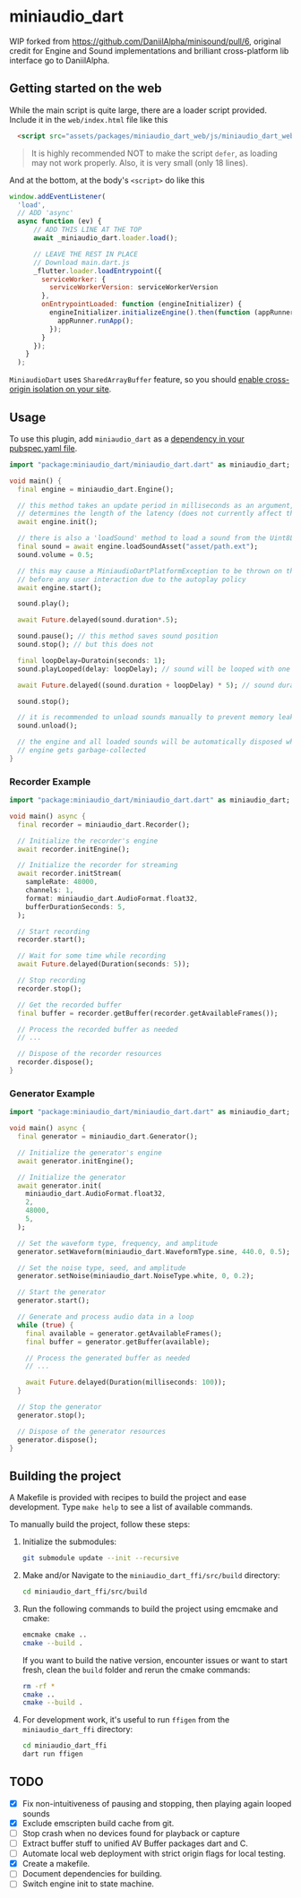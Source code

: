# miniaudio_dart

WIP forked from https://github.com/DaniilAlpha/minisound/pull/6, original credit for Engine and Sound implementations and brilliant cross-platform lib interface go to DaniilAlpha.

## Getting started on the web

While the main script is quite large, there are a loader script provided. Include it in the `web/index.html` file like this

```html
  <script src="assets/packages/miniaudio_dart_web/js/miniaudio_dart_web.loader.js"></script>
```

> It is highly recommended NOT to make the script `defer`, as loading may not work properly. Also, it is very small (only 18 lines).

And at the bottom, at the body's `<script>` do like this

```js
window.addEventListener(
  'load',
  // ADD 'async'
  async function (ev) {
      // ADD THIS LINE AT THE TOP
      await _miniaudio_dart.loader.load();

      // LEAVE THE REST IN PLACE
      // Download main.dart.js
      _flutter.loader.loadEntrypoint({
        serviceWorker: {
          serviceWorkerVersion: serviceWorkerVersion
        },
        onEntrypointLoaded: function (engineInitializer) {
          engineInitializer.initializeEngine().then(function (appRunner) {
            appRunner.runApp();
          });
        }
      });
    }
  );
```

`MiniaudioDart` uses `SharedArrayBuffer` feature, so you should [enable cross-origin isolation on your site](https://web.dev/cross-origin-isolation-guide/).

## Usage

To use this plugin, add `miniaudio_dart` as a [dependency in your pubspec.yaml file](https://flutter.dev/platform-plugins/).

```dart
import "package:miniaudio_dart/miniaudio_dart.dart" as miniaudio_dart;

void main() {
  final engine = miniaudio_dart.Engine();

  // this method takes an update period in milliseconds as an argument, which
  // determines the length of the latency (does not currently affect the web)
  await engine.init(); 

  // there is also a 'loadSound' method to load a sound from the Uint8List
  final sound = await engine.loadSoundAsset("asset/path.ext");
  sound.volume = 0.5;

  // this may cause a MiniaudioDartPlatformException to be thrown on the web
  // before any user interaction due to the autoplay policy
  await engine.start(); 

  sound.play();

  await Future.delayed(sound.duration*.5);

  sound.pause(); // this method saves sound position
  sound.stop(); // but this does not

  final loopDelay=Duratoin(seconds: 1);
  sound.playLooped(delay: loopDelay); // sound will be looped with one second period

  await Future.delayed((sound.duration + loopDelay) * 5); // sound duration does not account loop delay

  sound.stop();

  // it is recommended to unload sounds manually to prevent memory leaks
  sound.unload(); 

  // the engine and all loaded sounds will be automatically disposed when 
  // engine gets garbage-collected
}
```

### Recorder Example

```dart
import "package:miniaudio_dart/miniaudio_dart.dart" as miniaudio_dart;

void main() async {
  final recorder = miniaudio_dart.Recorder();

  // Initialize the recorder's engine
  await recorder.initEngine();

  // Initialize the recorder for streaming
  await recorder.initStream(
    sampleRate: 48000,
    channels: 1,
    format: miniaudio_dart.AudioFormat.float32,
    bufferDurationSeconds: 5,
  );

  // Start recording
  recorder.start();

  // Wait for some time while recording
  await Future.delayed(Duration(seconds: 5));

  // Stop recording
  recorder.stop();

  // Get the recorded buffer
  final buffer = recorder.getBuffer(recorder.getAvailableFrames());

  // Process the recorded buffer as needed
  // ...

  // Dispose of the recorder resources
  recorder.dispose();
}
```

### Generator Example

```dart
import "package:miniaudio_dart/miniaudio_dart.dart" as miniaudio_dart;

void main() async {
  final generator = miniaudio_dart.Generator();

  // Initialize the generator's engine
  await generator.initEngine();

  // Initialize the generator
  await generator.init(
    miniaudio_dart.AudioFormat.float32,
    2,
    48000,
    5,
  );

  // Set the waveform type, frequency, and amplitude
  generator.setWaveform(miniaudio_dart.WaveformType.sine, 440.0, 0.5);

  // Set the noise type, seed, and amplitude
  generator.setNoise(miniaudio_dart.NoiseType.white, 0, 0.2);

  // Start the generator
  generator.start();

  // Generate and process audio data in a loop
  while (true) {
    final available = generator.getAvailableFrames();
    final buffer = generator.getBuffer(available);

    // Process the generated buffer as needed
    // ...

    await Future.delayed(Duration(milliseconds: 100));
  }

  // Stop the generator
  generator.stop();

  // Dispose of the generator resources
  generator.dispose();
}
```

## Building the project

A Makefile is provided with recipes to build the project and ease development. Type `make help` to see a list of available commands.

To manually build the project, follow these steps:

1. Initialize the submodules:

   ```bash
   git submodule update --init --recursive
   ```

2. Make and/or Navigate to the `miniaudio_dart_ffi/src/build` directory:

   ```bash
   cd miniaudio_dart_ffi/src/build
   ```

3. Run the following commands to build the project using emcmake and cmake:

   ```bash
   emcmake cmake ..
   cmake --build .
   ```

   If you want to build the native version, encounter issues or want to start fresh, clean the `build` folder and rerun the cmake commands:

    ```bash
    rm -rf *
    cmake ..
    cmake --build .
    ```

4. For development work, it's useful to run `ffigen` from the `miniaudio_dart_ffi` directory:

   ```bash
   cd miniaudio_dart_ffi
   dart run ffigen
   ```

## TODO

- [x] Fix non-intuitiveness of pausing and stopping, then playing again looped sounds
- [x] Exclude emscripten build cache from git.
- [ ] Stop crash when no devices found for playback or capture
- [ ] Extract buffer stuff to unified AV Buffer packages dart and C.
- [ ] Automate local web deployment with strict origin flags for local testing.
- [x] Create a makefile.
- [ ] Document dependencies for building.
- [ ] Switch engine init to state machine.
